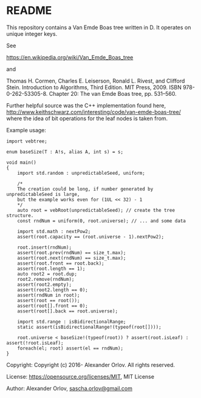 # README #

This repository contains a Van Emde Boas tree written in D. It operates on unique integer keys. 

See

https://en.wikipedia.org/wiki/Van_Emde_Boas_tree

and 

Thomas H. Cormen, Charles E. Leiserson, Ronald L. Rivest, and Clifford Stein. Introduction to Algorithms, Third Edition. MIT Press, 2009. ISBN 978-0-262-53305-8. Chapter 20: The van Emde Boas tree, pp. 531–560.

Further helpful source was the C++ implementation found here, 
http://www.keithschwarz.com/interesting/code/van-emde-boas-tree/
where the idea of bit operations for the leaf nodes is taken from. 

Example usage: 

```
import vebtree; 

enum baseSize(T : A!s, alias A, int s) = s;

void main()
{
    import std.random : unpredictableSeed, uniform; 
    
    /*
    The creation could be long, if number generated by unpredictableSeed is large, 
    but the example works even for (1UL << 32) - 1
    */
    auto root = vebRoot(unpredictableSeed); // create the tree structure. 
    const rndNum = uniform(0, root.universe); // ... and some data

    import std.math : nextPow2; 
    assert(root.capacity == (root.universe - 1).nextPow2);

    root.insert(rndNum); 
    assert(root.prev(rndNum) == size_t.max); 
    assert(root.next(rndNum) == size_t.max); 
    assert(root.front == root.back); 
    assert(root.length == 1); 
    auto root2 = root.dup; 
    root2.remove(rndNum); 
    assert(root2.empty); 
    assert(root2.length == 0); 
    assert(rndNum in root); 
    assert(root == root()); 
    assert(root[].front == 0); 
    assert(root[].back == root.universe); 
    
    import std.range : isBidirectionalRange; 
    static assert(isBidirectionalRange!(typeof(root[])));

    root.universe < baseSize!(typeof(root)) ? assert(root.isLeaf) : assert(!root.isLeaf);
    foreach(el; root) assert(el == rndNum);     
}
```

Copyright: Copyright (c) 2016- Alexander Orlov. All rights reserved.

License: https://opensource.org/licenses/MIT, MIT License

Author: Alexander Orlov, sascha.orlov@gmail.com